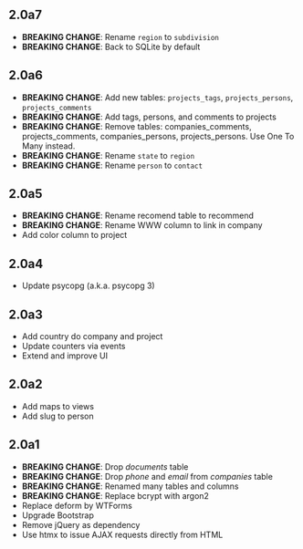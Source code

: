 2.0a7
-----

- **BREAKING CHANGE**: Rename `region` to `subdivision`
- **BREAKING CHANGE**: Back to SQLite by default

2.0a6
-----

- **BREAKING CHANGE**: Add new tables: `projects_tags`, `projects_persons`, `projects_comments`
- **BREAKING CHANGE**: Add tags, persons, and comments to projects
- **BREAKING CHANGE**: Remove tables: companies_comments, projects_comments, companies_persons, projects_persons. Use One To Many instead.
- **BREAKING CHANGE**: Rename `state` to `region`
- **BREAKING CHANGE**: Rename `person` to `contact`

2.0a5
-----

- **BREAKING CHANGE**: Rename recomend table to recommend
- **BREAKING CHANGE**: Rename WWW column to link in company
- Add color column to project

2.0a4
-----

- Update psycopg (a.k.a. psycopg 3)

2.0a3
-----

- Add country do company and project
- Update counters via events
- Extend and improve UI

2.0a2
-----

- Add maps to views
- Add slug to person

2.0a1
-----

- **BREAKING CHANGE**: Drop *documents* table
- **BREAKING CHANGE**: Drop *phone* and *email* from *companies* table
- **BREAKING CHANGE**: Renamed many tables and columns
- **BREAKING CHANGE**: Replace bcrypt with argon2
- Replace deform by WTForms
- Upgrade Bootstrap
- Remove jQuery as dependency
- Use htmx to issue AJAX requests directly from HTML

